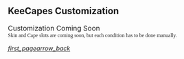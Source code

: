 ## KeeCapes Customization

<div class="blog-post-label">
    <a style="font-size:16px">Customization Coming Soon</a>
    <p style="font-size:0" class=""></p>
    <a style="font-size:12px;font-family:Mojangles">Skin and Cape slots are coming soon, but each condition has to be done manually.</a>
  </div>

<element><div class="navigation"><a></a><a href="/"><i class="material-icons navigate">first_page</i></a><a href="../"><i class="material-icons navigate">arrow_back</i></a></div></element>
<head><style>blockquote>h5 { line-height:0!important } </style></head>
